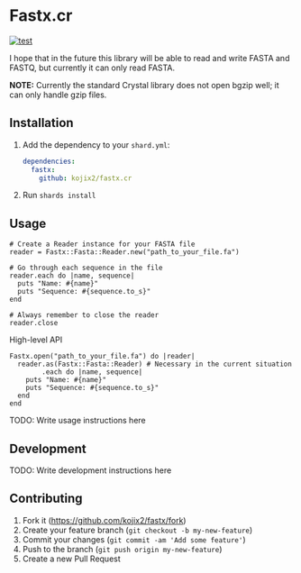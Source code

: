 # Fastx.cr

[![test](https://github.com/kojix2/fastx.cr/actions/workflows/ci.yml/badge.svg)](https://github.com/kojix2/fastx.cr/actions/workflows/ci.yml)

I hope that in the future this library will be able to read and write FASTA and FASTQ, but currently it can only read FASTA.

**NOTE:** Currently the standard Crystal library does not open bgzip well; it can only handle gzip files.

## Installation

1. Add the dependency to your `shard.yml`:

   ```yaml
   dependencies:
     fastx:
       github: kojix2/fastx.cr
   ```

2. Run `shards install`

## Usage

```crystal
# Create a Reader instance for your FASTA file
reader = Fastx::Fasta::Reader.new("path_to_your_file.fa")

# Go through each sequence in the file
reader.each do |name, sequence|
  puts "Name: #{name}"
  puts "Sequence: #{sequence.to_s}"
end

# Always remember to close the reader
reader.close
```

High-level API

```crystal
Fastx.open("path_to_your_file.fa") do |reader|
  reader.as(Fastx::Fasta::Reader) # Necessary in the current situation 
        .each do |name, sequence|
    puts "Name: #{name}"
    puts "Sequence: #{sequence.to_s}"
  end
end
```

TODO: Write usage instructions here

## Development

TODO: Write development instructions here

## Contributing

1. Fork it (<https://github.com/kojix2/fastx/fork>)
2. Create your feature branch (`git checkout -b my-new-feature`)
3. Commit your changes (`git commit -am 'Add some feature'`)
4. Push to the branch (`git push origin my-new-feature`)
5. Create a new Pull Request

